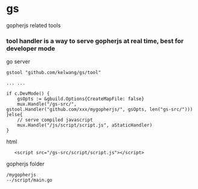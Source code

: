 # gs
gopherjs related tools

### tool handler is a way to serve gopherjs at real time, best for developer mode  

go server

```
gstool "github.com/kelwang/gs/tool"

... ...

if c.DevMode() {
    gsOpts := &gbuild.Options{CreateMapFile: false}
    mux.Handle("/gs-src/", gstool.Handler("github.com/xxx/mygopherjs/", gsOpts, len("gs-src/")))
}else{
    // serve compiled javascript
    mux.Handle("/js/script/script.js", aStaticHandler)
}
 ```
 
 html
 ```
    <script src="/gs-src/script/script.js"></script> 
 ```
 
 gopherjs folder
 ```
 /mygopherjs
 --/script/main.go
 ```
 
 
